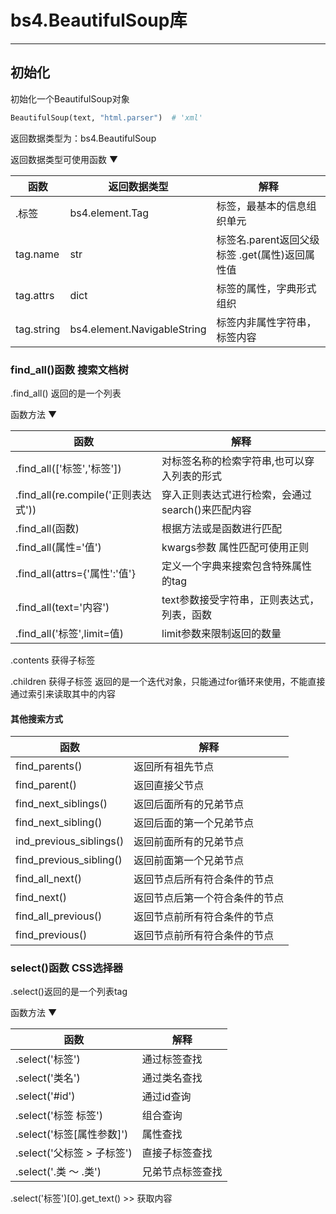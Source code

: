 # bs4.BeautifulSoup库

---

## 初始化

初始化一个BeautifulSoup对象

```python
BeautifulSoup(text, "html.parser")  # 'xml'
```

返回数据类型为：bs4.BeautifulSoup

返回数据类型可使用函数   ▼

| 函数       | 返回数据类型                | 解释                                           |
| ---------- | --------------------------- | ---------------------------------------------- |
| .标签      | bs4.element.Tag             | 标签，最基本的信息组织单元                     |
| tag.name   | str                         | 标签名.parent返回父级标签 .get(属性)返回属性值 |
| tag.attrs  | dict                        | 标签的属性，字典形式组织                       |
| tag.string | bs4.element.NavigableString | 标签内非属性字符串，标签内容                   |

### find_all()函数  搜索文档树

.find_all() 返回的是一个列表

函数方法   ▼

| 函数                                | 解释                                             |
| ----------------------------------- | ------------------------------------------------ |
| .find_all(['标签','标签'])          | 对标签名称的检索字符串,也可以穿入列表的形式      |
| .find_all(re.compile('正则表达式')) | 穿入正则表达式进行检索，会通过search()来匹配内容 |
| .find_all(函数)                     | 根据方法或是函数进行匹配                         |
| .find_all(属性='值')                | kwargs参数 属性匹配可使用正则                    |
| .find_all(attrs={'属性':'值'}       | 定义一个字典来搜索包含特殊属性的tag              |
| .find_all(text='内容')              | text参数接受字符串，正则表达式，列表，函数       |
| .find_all('标签',limit=值)          | limit参数来限制返回的数量                        |

.contents 获得子标签

.children 获得子标签 返回的是一个迭代对象，只能通过for循环来使用，不能直接通过索引来读取其中的内容

#### 其他搜索方式

| 函数                    | 解释                           |
| ----------------------- | ------------------------------ |
| find_parents()          | 返回所有祖先节点               |
| find_parent()           | 返回直接父节点                 |
| find_next_siblings()    | 返回后面所有的兄弟节点         |
| find_next_sibling()     | 返回后面的第一个兄弟节点       |
| ind_previous_siblings() | 返回前面所有的兄弟节点         |
| find_previous_sibling() | 返回前面第一个兄弟节点         |
| find_all_next()         | 返回节点后所有符合条件的节点   |
| find_next()             | 返回节点后第一个符合条件的节点 |
| find_all_previous()     | 返回节点前所有符合条件的节点   |
| find_previous()         | 返回节点前所有符合条件的节点   |

### select()函数 CSS选择器

.select()返回的是一个列表tag

函数方法   ▼

| 函数                       | 解释             |
| -------------------------- | ---------------- |
| .select('标签')            | 通过标签查找     |
| .select('类名')            | 通过类名查找     |
| .select('#id')             | 通过id查询       |
| .select('标签 标签')       | 组合查询         |
| .select('标签[属性参数]')  | 属性查找         |
| .select('父标签 > 子标签') | 直接子标签查找   |
| .select('.类 ～ .类')      | 兄弟节点标签查找 |

.select('标签')[0].get_text() >> 获取内容


